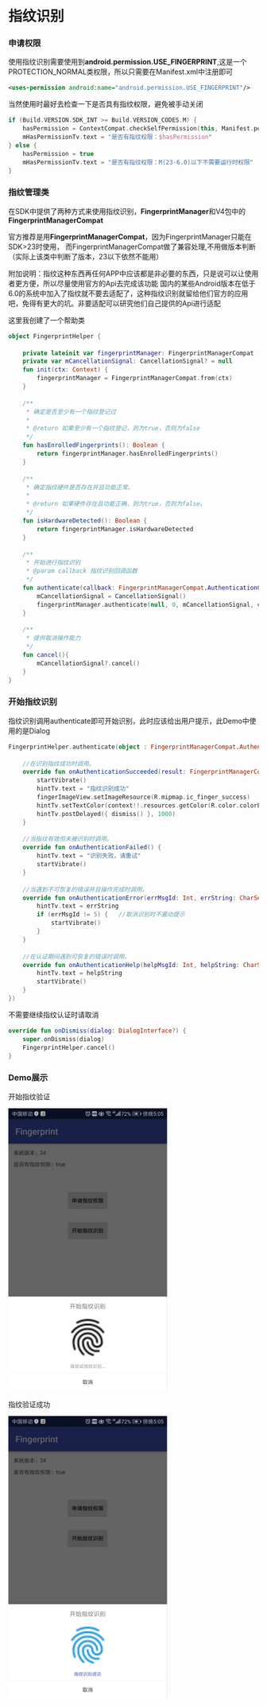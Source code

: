 # 指纹识别

### 申请权限
使用指纹识别需要使用到**android.permission.USE_FINGERPRINT**,这是一个PROTECTION_NORMAL类权限，所以只需要在Manifest.xml中注册即可
```xml
<uses-permission android:name="android.permission.USE_FINGERPRINT"/>
```
当然使用时最好去检查一下是否具有指纹权限，避免被手动关闭
```kotlin
if (Build.VERSION.SDK_INT >= Build.VERSION_CODES.M) {
    hasPermission = ContextCompat.checkSelfPermission(this, Manifest.permission.USE_FINGERPRINT) == PackageManager.PERMISSION_GRANTED
    mHasPermissionTv.text = "是否有指纹权限：$hasPermission"
} else {
    hasPermission = true
    mHasPermissionTv.text = "是否有指纹权限：M(23-6.0)以下不需要运行时权限"
}
```

### 指纹管理类
在SDK中提供了两种方式来使用指纹识别，**FingerprintManager**和V4包中的**FingerprintManagerCompat**

官方推荐是用**FingerprintManagerCompat**，因为FingerprintManager只能在SDK>23时使用，
而FingerprintManagerCompat做了兼容处理,不用做版本判断（实际上该类中判断了版本，23以下依然不能用）

附加说明：指纹这种东西再任何APP中应该都是非必要的东西，只是说可以让使用者更方便，所以尽量使用官方的Api去完成该功能
国内的某些Android版本在低于6.0的系统中加入了指纹就不要去适配了，这种指纹识别就留给他们官方的应用吧，免得有更大的坑。非要适配可以研究他们自己提供的Api进行适配

这里我创建了一个帮助类
```kotlin
object FingerprintHelper {

    private lateinit var fingerprintManager: FingerprintManagerCompat
    private var mCancellationSignal: CancellationSignal? = null
    fun init(ctx: Context) {
        fingerprintManager = FingerprintManagerCompat.from(ctx)
    }

    /**
     * 确定是否至少有一个指纹登记过
     *
     * @return 如果至少有一个指纹登记，则为true，否则为false
     */
    fun hasEnrolledFingerprints(): Boolean {
        return fingerprintManager.hasEnrolledFingerprints()
    }

    /**
     * 确定指纹硬件是否存在并且功能正常。
     *
     * @return 如果硬件存在且功能正确，则为true，否则为false。
     */
    fun isHardwareDetected(): Boolean {
        return fingerprintManager.isHardwareDetected
    }

    /**
     * 开始进行指纹识别
     * @param callback 指纹识别回调函数
     */
    fun authenticate(callback: FingerprintManagerCompat.AuthenticationCallback) {
        mCancellationSignal = CancellationSignal()
        fingerprintManager.authenticate(null, 0, mCancellationSignal, callback, null)
    }

    /**
     * 提供取消操作能力
     */
    fun cancel(){
        mCancellationSignal?.cancel()
    }
}
```
### 开始指纹识别
指纹识别调用authenticate即可开始识别，此时应该给出用户提示，此Demo中使用的是Dialog
```kotlin
FingerprintHelper.authenticate(object : FingerprintManagerCompat.AuthenticationCallback() {

    //在识别指纹成功时调用。
    override fun onAuthenticationSucceeded(result: FingerprintManagerCompat.AuthenticationResult?) {
        startVibrate()
        hintTv.text = "指纹识别成功"
        fingerImageView.setImageResource(R.mipmap.ic_finger_success)
        hintTv.setTextColor(context!!.resources.getColor(R.color.colorPrimary))
        hintTv.postDelayed({ dismiss() }, 1000)
    }

    //当指纹有效但未被识别时调用。
    override fun onAuthenticationFailed() {
        hintTv.text = "识别失败，请重试"
        startVibrate()
    }

    //当遇到不可恢复的错误并且操作完成时调用。
    override fun onAuthenticationError(errMsgId: Int, errString: CharSequence?) {
        hintTv.text = errString
        if (errMsgId != 5) {   //取消识别时不震动提示
            startVibrate()
        }
    }

    //在认证期间遇到可恢复的错误时调用。
    override fun onAuthenticationHelp(helpMsgId: Int, helpString: CharSequence?) {
        hintTv.text = helpString
        startVibrate()
    }
})
```
不需要继续指纹认证时请取消
```kotlin
override fun onDismiss(dialog: DialogInterface?) {
    super.onDismiss(dialog)
    FingerprintHelper.cancel()
}
```
### Demo展示
开始指纹验证

 ![1.jpg](https://github.com/leiyun1993/Fingerprint/raw/master/screenshot/1.jpg)

指纹验证成功

 ![2.jpg](https://github.com/leiyun1993/Fingerprint/raw/master/screenshot/2.jpg)
